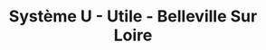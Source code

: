 ---
title: "Système U - Utile - Belleville Sur Loire"
url: /belleville-sur-loire/systeme-u-utile-belleville-sur-loire/
shop: Gasflaschen
---